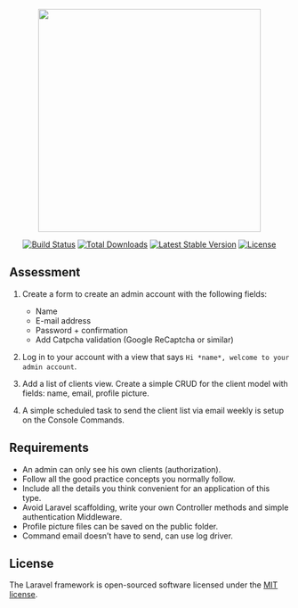 <p align="center"><img src="https://res.cloudinary.com/dtfbvvkyp/image/upload/v1566331377/laravel-logolockup-cmyk-red.svg" width="400"></p>

<p align="center">
<a href="https://travis-ci.org/laravel/framework"><img src="https://travis-ci.org/laravel/framework.svg" alt="Build Status"></a>
<a href="https://packagist.org/packages/laravel/framework"><img src="https://poser.pugx.org/laravel/framework/d/total.svg" alt="Total Downloads"></a>
<a href="https://packagist.org/packages/laravel/framework"><img src="https://poser.pugx.org/laravel/framework/v/stable.svg" alt="Latest Stable Version"></a>
<a href="https://packagist.org/packages/laravel/framework"><img src="https://poser.pugx.org/laravel/framework/license.svg" alt="License"></a>
</p>

## Assessment

1. Create a form to create an admin account with the following fields:

    - Name
    - E-mail address
    - Password + confirmation
    - Add Catpcha validation (Google ReCaptcha or similar)

2. Log in to your account with a view that says `Hi *name*, welcome to your admin account`.
3. Add a list of clients view. Create a simple CRUD for the client model with fields: name,
email, profile picture.
4. A simple scheduled task to send the client list via email weekly is setup on the Console
Commands.

## Requirements

- An admin can only see his own clients (authorization).
- Follow all the good practice concepts you normally follow.
- Include all the details you think convenient for an application of this type.
- Avoid Laravel scaffolding, write your own Controller methods and simple authentication Middleware.
- Profile picture files can be saved on the public folder.
- Command email doesn’t have to send, can use log driver.

## License

The Laravel framework is open-sourced software licensed under the [MIT license](https://opensource.org/licenses/MIT).
